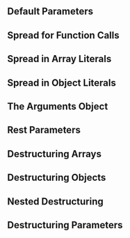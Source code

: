 ## Default Parameters

## Spread for Function Calls

## Spread in Array Literals

## Spread in Object Literals

## The Arguments Object

## Rest Parameters

## Destructuring Arrays

## Destructuring Objects

## Nested Destructuring

## Destructuring Parameters

